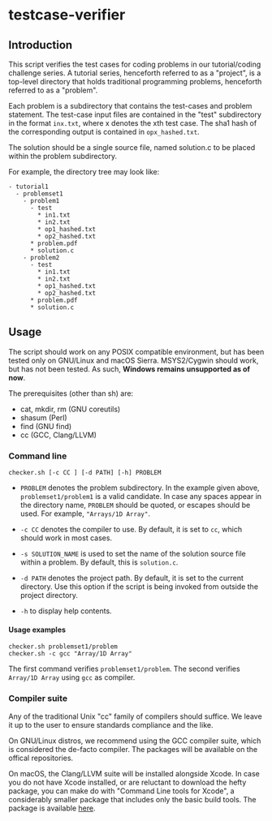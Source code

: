 # testcase-verifier

## Introduction

This script verifies the test cases for coding problems in our tutorial/coding challenge series. A tutorial series, henceforth referred to as a "project", is a top-level directory that holds traditional programming problems, henceforth referred to as a "problem".

Each problem is a subdirectory that contains the test-cases and problem statement. The test-case input files are contained in the "test" subdirectory in the format `inx.txt`, where x denotes the xth test case. The sha1 hash of the corresponding output is contained in `opx_hashed.txt`.

The solution should be a single source file, named solution.c to be placed within the problem subdirectory.

For example, the directory tree may look like:

```
- tutorial1
  - problemset1
    - problem1
      - test
        * in1.txt
        * in2.txt
        * op1_hashed.txt
        * op2_hashed.txt
      * problem.pdf
      * solution.c
    - problem2
      - test
        * in1.txt
        * in2.txt
        * op1_hashed.txt
        * op2_hashed.txt
      * problem.pdf
      * solution.c
```

## Usage

The script should work on any POSIX compatible environment, but has been tested only on GNU/Linux and macOS Sierra. MSYS2/Cygwin should work, but has not been tested. As such, **Windows remains unsupported as of now**.

The prerequisites (other than sh) are:

- cat, mkdir, rm (GNU coreutils)
- shasum (Perl)
- find (GNU find)
- cc (GCC, Clang/LLVM)

### Command line

```checker.sh [-c CC ] [-d PATH] [-h] PROBLEM```

- `PROBLEM` denotes the problem subdirectory. In the example given above, `problemset1/problem1` is a valid candidate. In case any spaces appear in the directory name, `PROBLEM` should be quoted, or escapes should be used. For example, `"Arrays/1D Array"`.

- `-c CC` denotes the compiler to use. By default, it is set to `cc`, which should work in most cases.

- `-s SOLUTION_NAME` is used to set the name of the solution source file within a problem. By default, this is `solution.c`.

- `-d PATH` denotes the project path. By default, it is set to the current directory. Use this option if the script is being invoked from outside the project directory.

- `-h` to display help contents.

#### Usage examples

```
checker.sh problemset1/problem
checker.sh -c gcc "Array/1D Array"
```

The first command verifies `problemset1/problem`. The second verifies `Array/1D Array` using `gcc` as compiler.

### Compiler suite

Any of the traditional Unix "cc" family of compilers should suffice. We leave it up to the user to ensure standards compliance and the like.

On GNU/Linux distros, we recommend using the GCC compiler suite, which is considered the de-facto compiler. The packages will be available on the offical repositories.

On macOS, the Clang/LLVM suite will be installed alongside Xcode. In case you do not have Xcode installed, or are reluctant to download the hefty package, you can make do with "Command Line tools for Xcode", a considerably smaller package that includes only the basic build tools. The package is available [here](https://developer.apple.com/download/more/).


